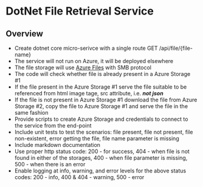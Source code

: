 # DotNet File Retrieval Service

## Overview

* Create dotnet core micro-serivce with a single route GET /api/file/{file-name}
* The service will not run on Azure, it will be deployed elsewhere
* The file storage will use [Azure Files](https://docs.microsoft.com/en-us/azure/storage/files/?toc=%2fazure%2fstorage%2ffiles%2ftoc.json) with SMB protocol
* The code will check whether file is already present in a Azure Storage #1
* If the file present in the Azure Storage #1 serve the file suitable to be referenced from html image tage, src attribute, i.e. ***not json***
* If the file is not present in Azure Storage #1 download the file from Azure Storage #2, copy the file to Azure Storage #1 and serve the file in the same fashion
* Provide scripts to create Azure Storage and credentials to connect to the service from the end-point
* Include unit tests to test the scenarios: file present, file not present, file non-existent, error getting the file, file name parameter is missing
* Include markdown documentation
* Use proper http status code: 200 - for success, 404 - when file is not found in either of the storages, 400 - when file parameter is missing, 500 - when there is an error
* Enable logging at info, warning, and error levels for the above status codes: 200 - info, 400 & 404 - warning, 500 - error 
